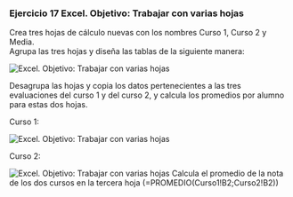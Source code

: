### Ejercicio 17 Excel. Objetivo: Trabajar con varias hojas


Crea tres hojas de cálculo nuevas con los nombres Curso 1, Curso 2 y Media.  
Agrupa las tres hojas y diseña las tablas de la siguiente manera:

![ Excel. Objetivo: Trabajar con varias hojas ](https://teformas.com/wp-content/uploads/2012/10/ej12a-300x128.jpg)

Desagrupa las hojas y copia los datos pertenecientes a las tres evaluaciones del curso 1 y del curso 2, y calcula los promedios por alumno para estas dos hojas.

Curso 1:

![ Excel. Objetivo: Trabajar con varias hojas ](https://teformas.com/wp-content/uploads/2012/10/ej12b-300x132.jpg)

Curso 2:

![ Excel. Objetivo: Trabajar con varias hojas ](https://teformas.com/wp-content/uploads/2012/10/ej12c-300x131.jpg)
Calcula el promedio de la nota de los dos cursos en la tercera hoja (=PROMEDIO(Curso1!B2;Curso2!B2))
<!--stackedit_data:
eyJoaXN0b3J5IjpbNDg1MTYxMTY4XX0=
-->